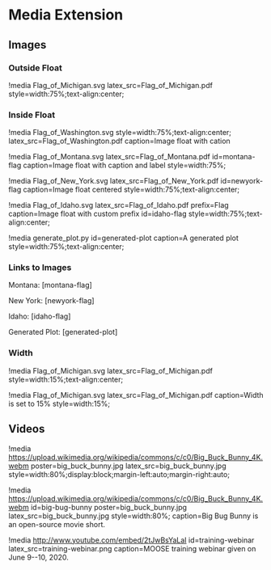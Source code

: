 # Media Extension

## Images

### Outside Float

!media Flag_of_Michigan.svg
       latex_src=Flag_of_Michigan.pdf
       style=width:75%;text-align:center;

### Inside Float

!media Flag_of_Washington.svg
       style=width:75%;text-align:center;
       latex_src=Flag_of_Washington.pdf
       caption=Image float with cation

!media Flag_of_Montana.svg
       latex_src=Flag_of_Montana.pdf
       id=montana-flag
       caption=Image float with caption and label
       style=width:75%;

!media Flag_of_New_York.svg
       latex_src=Flag_of_New_York.pdf
       id=newyork-flag
       caption=Image float centered
       style=width:75%;text-align:center;

!media Flag_of_Idaho.svg
       latex_src=Flag_of_Idaho.pdf
       prefix=Flag
       caption=Image float with custom prefix
       id=idaho-flag
       style=width:75%;text-align:center;

!media generate_plot.py
       id=generated-plot
       caption=A generated plot
       style=width:75%;text-align:center;

### Links to Images

Montana: [montana-flag]

New York: [newyork-flag]

Idaho: [idaho-flag]

Generated Plot: [generated-plot]

### Width

!media Flag_of_Michigan.svg
       latex_src=Flag_of_Michigan.pdf
       style=width:15%;text-align:center;

!media Flag_of_Michigan.svg
       latex_src=Flag_of_Michigan.pdf
       caption=Width is set to 15%
       style=width:15%;

## Videos

!media https://upload.wikimedia.org/wikipedia/commons/c/c0/Big_Buck_Bunny_4K.webm
       poster=big_buck_bunny.jpg
       latex_src=big_buck_bunny.jpg
       style=width:80%;display:block;margin-left:auto;margin-right:auto;

!media https://upload.wikimedia.org/wikipedia/commons/c/c0/Big_Buck_Bunny_4K.webm
       id=big-bug-bunny
       poster=big_buck_bunny.jpg
       latex_src=big_buck_bunny.jpg
       style=width:80%;
       caption=Big Bug Bunny is an open-source movie short.

!media http://www.youtube.com/embed/2tJwBsYaLaI
       id=training-webinar
       latex_src=training-webinar.png
       caption=MOOSE training webinar given on June 9--10, 2020.
